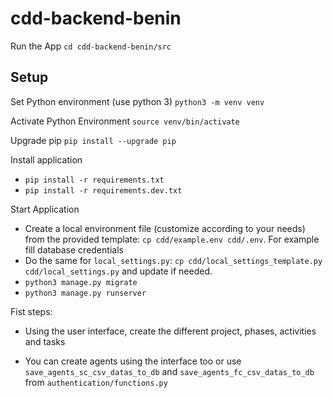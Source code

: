 # cdd-backend-benin

Run the App
`cd cdd-backend-benin/src`

## Setup

Set Python environment (use python 3)
`python3 -m venv venv`

Activate Python Environment
`source venv/bin/activate`

Upgrade pip
`pip install --upgrade pip`

Install application

- `pip install -r requirements.txt`
- `pip install -r requirements.dev.txt`

Start Application

- Create a local environment file (customize according to your needs) from the provided template: `cp cdd/example.env cdd/.env`. For example fill database credentials
- Do the same for `local_settings.py`: `cp cdd/local_settings_template.py cdd/local_settings.py` and update if needed.
- `python3 manage.py migrate`
- `python3 manage.py runserver`

Fist steps:

- Using the user interface, create the different project, phases, activities and tasks

- You can create agents using the interface too or use `save_agents_sc_csv_datas_to_db` and `save_agents_fc_csv_datas_to_db` from `authentication/functions.py`

